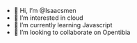 - 👋 Hi, I’m @Isaacsmen
- 👀 I’m interested in cloud
- 🌱 I’m currently learning Javascript
- 💞️ I’m looking to collaborate on Opentibia

